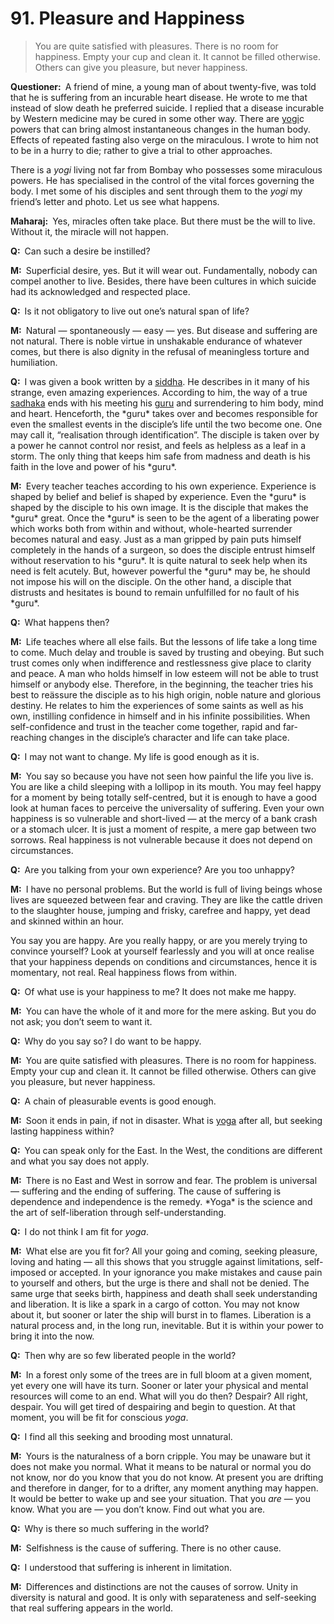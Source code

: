 # 91. Pleasure and Happiness

>You are quite satisfied with pleasures. There is no room for happiness. Empty your cup and clean it. It cannot be filled otherwise. Others can give you pleasure, but never happiness.</p>

<p><b>Questioner:</b> A friend of mine, a young man of about twenty-five, was told that he is suffering from an 
incurable heart disease. He wrote to me that instead of slow death he preferred suicide. I replied that a disease incurable by Western medicine may be cured in some other way. There are 
<a href="One who practices <em>yoga</em>.">yogi</a>c powers that can bring almost instantaneous changes in the human body. Effects of repeated 
fasting also verge on the miraculous. I wrote to him not to be in a hurry to die; rather to give a trial to 
other approaches.

There is a *yogi* living not far from Bombay who possesses some miraculous powers. He has 
specialised in the control of the vital forces governing the body. I met some of his disciples and sent 
through them to the *yogi* my friend’s letter and photo. Let us see what happens.</p>

<p><b>Maharaj:</b> Yes, miracles often take place. But there must be the will to live. Without it, the miracle 
will not happen.</p>

<p><b>Q:</b> Can such a desire be instilled? </p>

<p><b>M:</b> Superficial desire, yes. But it will wear out. Fundamentally, nobody can compel another to live. 
Besides, there have been cultures in which suicide had its acknowledged and respected place.</p>

<p><b>Q:</b> Is it not obligatory to live out one’s natural span of life?</p>

<p><b>M:</b> Natural — spontaneously — easy — yes. But disease and suffering are not natural. There is noble 
virtue in unshakable endurance of whatever comes, but there is also dignity in the refusal of
meaningless torture and humiliation.</p>

<p><b>Q:</b> I was given a book written by a <a href="The realised person, one who has attained perfection.">siddha</a>. He describes in it many of his strange, even amazing
experiences. According to him, the way of a true <a href="Spiritual aspirant.">sadhaka</a> ends with his meeting his <a href="Spiritual teacher, preceptor.">guru</a> and 
surrendering to him body, mind and heart. Henceforth, the *guru* takes over and becomes 
responsible for even the smallest events in the disciple’s life until the two become one. One may call it, 
“realisation through identification”. The disciple is taken over by a power he cannot control nor resist, 
and feels as helpless as a leaf in a storm. The only thing that keeps him safe from madness and 
death is his faith in the love and power of his *guru*.</p>

<p><b>M:</b> Every teacher teaches according to his own experience. Experience is shaped by belief and 
belief is shaped by experience. Even the *guru* is shaped by the disciple to his own image. It is the 
disciple that makes the *guru* great. Once the *guru* is seen to be the agent of a liberating power 
which works both from within and without, whole-hearted surrender becomes natural and easy. Just as a man gripped by pain puts himself completely in the hands of a surgeon, so does the disciple 
entrust himself without reservation to his *guru*. It is quite natural to seek help when its need is felt 
acutely. But, however powerful the *guru* may be, he should not impose his will on the disciple. On 
the other hand, a disciple that distrusts and hesitates is bound to remain unfulfilled for no fault of his 
*guru*.</p>

<p><b>Q:</b> What happens then?</p>

<p><b>M:</b> Life teaches where all else fails. But the lessons of life take a long time to come. Much delay 
and trouble is saved by trusting and obeying. But such trust comes only when indifference and 
restlessness give place to clarity and peace. A man who holds himself in low esteem will not be 
able to trust himself or anybody else. Therefore, in the beginning, the teacher tries his best to 
reässure the disciple as to his high origin, noble nature and glorious destiny. He relates to him the 
experiences of some saints as well as his own, instilling confidence in himself and in his infinite 
possibilities. When self-confidence and trust in the teacher come together, rapid and far-reaching 
changes in the disciple’s character and life can take place.</p>

<p><b>Q:</b> I may not want to change. My life is good enough as it is.</p>

<p><b>M:</b> You say so because you have not seen how painful the life you live is. You are like a child 
sleeping with a lollipop in its mouth. You may feel happy for a moment by being totally self-centred, 
but it is enough to have a good look at human faces to perceive the universality of suffering. Even 
your own happiness is so vulnerable and short-lived — at the mercy of a bank crash or a stomach 
ulcer. It is just a moment of respite, a mere gap between two sorrows. Real happiness is not 
vulnerable because it does not depend on circumstances.</p>

<p><b>Q:</b> Are you talking from your own experience? Are you too unhappy?</p>

<p><b>M:</b> I have no personal problems. But the world is full of living beings whose lives are squeezed 
between fear and craving. They are like the cattle driven to the slaughter house, jumping and frisky, 
carefree and happy, yet dead and skinned within an hour.

You say you are happy. Are you really happy, or are you merely trying to convince yourself? Look at 
yourself fearlessly and you will at once realise that your happiness depends on conditions and 
circumstances, hence it is momentary, not real. Real happiness flows from within.</p>

<p><b>Q:</b> Of what use is your happiness to me? It does not make me happy.</p>

<p><b>M:</b> You can have the whole of it and more for the mere asking. But you do not ask; you don’t seem 
to want it.</p>

<p><b>Q:</b> Why do you say so? I do want to be happy.</p>

<p><b>M:</b> You are quite satisfied with pleasures. There is no room for happiness. Empty your cup and 
clean it. It cannot be filled otherwise. Others can give you pleasure, but never happiness.</p>

<p><b>Q:</b> A chain of pleasurable events is good enough.</p>

<p><b>M:</b> Soon it ends in pain, if not in disaster. What is <a href="One of the six systems of the Hindu philosophy (from <em>yoj</em>, to yoke or join). <em>Yoga</em> teaches the means by which the individual spirit (<em>jivatma</em>) can be joined or united with the universal spirit (<em>Paramatma</em>).">yoga</a> after all, but seeking lasting happiness within?</p>

<p><b>Q:</b> You can speak only for the East. In the West, the conditions are different and what you say 
does not apply.</p>

<p><b>M:</b> There is no East and West in sorrow and fear. The problem is universal — suffering and the 
ending of suffering. The cause of suffering is dependence and independence is the remedy. *Yoga* is 
the science and the art of self-liberation through self-understanding.</p>

<p><b>Q:</b> I do not think I am fit for <i>yoga</i>.</p>

<p><b>M:</b> What else are you fit for? All your going and coming, seeking pleasure, loving and hating — all 
this shows that you struggle against limitations, self-imposed or accepted. In your ignorance you 
make mistakes and cause pain to yourself and others, but the urge is there and shall not be denied. 
The same urge that seeks birth, happiness and death shall seek understanding and liberation. It is 
like a spark in a cargo of cotton. You may not know about it, but sooner or later the ship will 
burst in to flames. Liberation is a natural process and, in the long run, inevitable. But it is within your 
power to bring it into the now.</p>

<p><b>Q:</b> Then why are so few liberated people in the world?</p>

<p><b>M:</b> In a forest only some of the trees are in full bloom at a given moment, yet every one will have its 
turn. Sooner or later your physical and mental resources will come to an end. What will you do then? 
Despair? All right, despair. You will get tired of despairing and begin to question. At that moment, 
you will be fit for conscious <i>yoga</i>.</p>

<p><b>Q:</b> I find all this seeking and brooding most unnatural.</p>

<p><b>M:</b> Yours is the naturalness of a born cripple. You may be unaware but it does not make you 
normal. What it means to be natural or normal you do not know, nor do you know that you do not 
know. 
At present you are drifting and therefore in danger, for to a drifter, any moment anything may 
happen. It would be better to wake up and see your situation. That you <em>are</em> — you know. What you 
are — you don’t know. Find out what you are.</p>

<p><b>Q:</b> Why is there so much suffering in the world?</p>

<p><b>M:</b> Selfishness is the cause of suffering. There is no other cause.</p>

<p><b>Q:</b> I understood that suffering is inherent in limitation.</p>

<p><b>M:</b> Differences and distinctions are not the causes of sorrow. Unity in diversity is natural and good. 
It is only with separateness and self-seeking that real suffering appears in the world.


<script>
export default {
  props: ["slot-key"],
  mounted () {
    tippy("[href]", {allowHTML: true});
  }
}
</script>